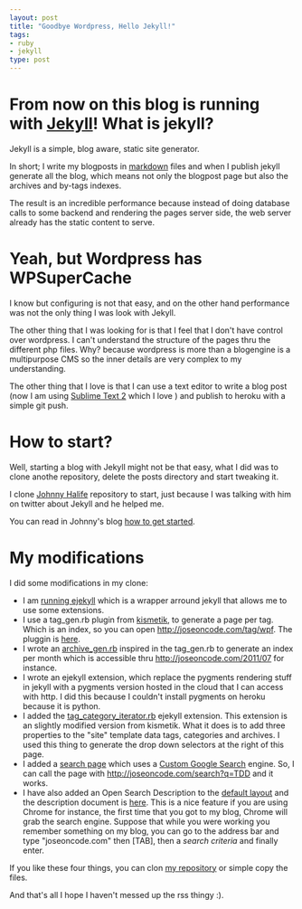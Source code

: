 ```yaml
--- 
layout: post
title: "Goodbye Wordpress, Hello Jekyll!"
tags: 
- ruby
- jekyll
type: post
---
```


From now on this blog is running with [Jekyll](https://github.com/mojombo/jekyll)!
What is jekyll?
===============

Jekyll is a simple, blog aware, static site generator. 

In short; I write my blogposts in [markdown](http://daringfireball.net/projects/markdown/) files and when I publish jekyll generate all the blog, which means not only the blogpost page but also the archives and by-tags indexes.

The result is an incredible performance because instead of doing database calls to some backend and rendering the pages server side, the web server already has the static content to serve.


Yeah, but Wordpress has WPSuperCache
====================================

I know but configuring is not that easy, and on the other hand performance was not the only thing I was look with Jekyll. 

The other thing that I was looking for is that I feel that I don't have control over wordpress. I can't understand the structure of the pages thru the different php files. Why? because wordpress is more than a blogengine is a multipurpose CMS so the inner details are very complex to my understanding.

The other thing that I love is that I can use a text editor to write a blog post (now I am using [Sublime Text 2](http://sublimetext.com/2) which I love ) and publish to heroku with a simple git push.

How to start?
=============

Well, starting a blog with Jekyll might not be that easy, what I did was to clone anothe repository, delete the posts directory and start tweaking it.

I clone [Johnny Halife](http://johnny.io) repository to start, just because I was talking with him on twitter about Jekyll and he helped me.

You can read in Johnny's blog [how to get started](http://johnny.io/2011/11/18/Jekyll-is-rocking-my-new-blog/).

My modifications
================

I did some modifications in my clone:

* I am [running ejekyll](http://rfelix.com/2010/01/19/jekyll-extensions-minus-equal-pain/) which is a wrapper arround jekyll that allows me to use some extensions.
* I use a tag_gen.rb plugin from [kismetik](http://www.kismetik.com/), to generate a page per tag. Which is an index, so you can open http://joseoncode.com/tag/wpf. The pluggin is [here](https://github.com/jfromaniello/joseoncodecom/blob/master/_plugins/tag_gen.rb).
* I wrote an [archive_gen.rb](https://github.com/jfromaniello/joseoncodecom/blob/master/_plugins/archive_gen.rb) inspired in the tag_gen.rb to generate an index per month which is accessible thru http://joseoncode.com/2011/07 for instance.
* I wrote an ejekyll extension, which replace the pygments rendering stuff in jekyll with a pygments version hosted in the cloud that I can access with http. I did this because I couldn't install pygments on heroku because it is python.
* I added the [tag_category_iterator.rb](https://github.com/jfromaniello/joseoncodecom/blob/master/_extensions/tag_category_iterator/tag_category_iterator.rb) ejekyll extension. This extension is an slightly modified version from kismetik. What it does is to add three properties to the "site" template data tags, categories and archives. I used this thing to generate the drop down selectors at the right of this page.
* I added a [search page](https://github.com/jfromaniello/joseoncodecom/blob/master/search.html) which uses a [Custom Google Search](www.google.com/cse) engine. So, I can call the page with http://joseoncode.com/search?q=TDD and it works.
* I have also added an Open Search Description to the [default layout](https://github.com/jfromaniello/joseoncodecom/blob/master/_layouts/default.html#L30) and the description document is [here](https://github.com/jfromaniello/joseoncodecom/blob/master/osd.xml). This is a nice feature if you are using Chrome for instance, the first time that you got to my blog, Chrome will grab the search engine. Suppose that while you were working you remember something on my blog, you can go to the address bar and type "joseoncode.com" then [TAB], then a *search criteria* and finally enter.

If you like these four things, you can clon [my repository](https://github.com/jfromaniello/joseoncodecom) or simple copy the files.

And that's all I hope I haven't messed up the rss thingy :). 
